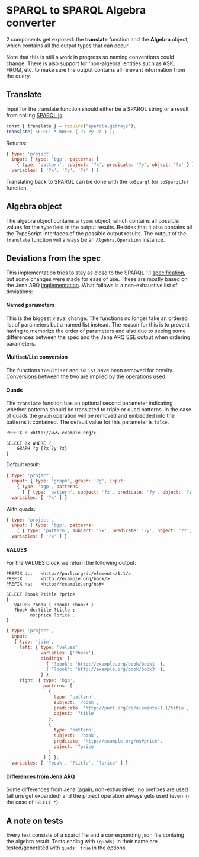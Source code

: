 # SPARQL to SPARQL Algebra converter

2 components get exposed: the **translate** function and the **Algebra** object,
which contains all the output types that can occur.

Note that this is still a work in progress so naming conventions could change.
There is also support for 'non-algebra' entities such as ASK, FROM, etc.
to make sure the output contains all relevant information from the query.

## Translate

Input for the translate function should either be a SPARQL string
or a result from calling [SPARQL.js](https://github.com/RubenVerborgh/SPARQL.js).

```javascript
const { translate } = require('sparqlalgebrajs');
translate('SELECT * WHERE { ?x ?y ?z }');
```
Returns:
```javascript
{ type: 'project',
  input: { type: 'bgp', patterns: [ 
    { type: 'pattern', subject: '?x', predicate: '?y', object: '?z' } ] },
  variables: [ '?x', '?y', '?z' ] }
```

Translating back to SPARQL can be done with the `toSparql` (or `toSparqlJs`) function.

## Algebra object
The algebra object contains a `types` object,
which contains all possible values for the `type` field in the output results.
Besides that it also contains all the TypeScript interfaces of the possible output results.
The output of the `translate` function will always be an `Algebra.Operation` instance.

## Deviations from the spec
This implementation tries to stay as close to the SPARQL 1.1
[specification](https://www.w3.org/TR/sparql11-query/#sparqlDefinition),
but some changes were made for ease of use.
These are mostly based on the Jena ARQ [implementation](https://jena.apache.org/documentation/query/).
What follows is a non-exhaustive list of deviations:

#### Named parameters
This is the biggest visual change.
The functions no longer take an ordered list of parameters but a named list instead.
The reason for this is to prevent having to memorize the order of parameters and also
due to seeing some differences between the spec and the Jena ARQ SSE output when ordering parameters.

#### Multiset/List conversion
The functions `toMultiset` and `toList` have been removed for brevity.
Conversions between the two are implied by the operations used.

#### Quads
The `translate` function has an optional second parameter
indicating whether patterns should be translated to triple or quad patterns.
In the case of quads the `graph` operation will be removed
and embedded into the patterns it contained.
The default value for this parameter is `false`.
```
PREFIX : <http://www.example.org/>

SELECT ?x WHERE {
    GRAPH ?g {?x ?y ?z}
}
```

Default result:
```javascript
{ type: 'project',
  input: { type: 'graph', graph: '?g', input:  
    { type: 'bgp', patterns: 
      [ { type: 'pattern', subject: '?x', predicate: '?y', object: '?z' } ] } },
  variables: [ '?x' ] }
```

With quads:
```javascript
{ type: 'project',
  input: { type: 'bgp', patterns: 
    [ { type: 'pattern', subject: '?x', predicate: '?y', object: '?z', graph: '?g' } ] },
  variables: [ '?x' ] }
```

#### VALUES
For the VALUES block we return the following output:
```
PREFIX dc:   <http://purl.org/dc/elements/1.1/> 
PREFIX :     <http://example.org/book/> 
PREFIX ns:   <http://example.org/ns#> 

SELECT ?book ?title ?price
{
   VALUES ?book { :book1 :book3 }
   ?book dc:title ?title ;
         ns:price ?price .
}
```
```javascript
{ type: 'project',
  input: 
   { type: 'join',
     left: { type: 'values', 
             variables: ['?book'],
             bindings: [
               { '?book': 'http://example.org/book/book1' },
               { '?book': 'http://example.org/book/book3' },
             ] },
     right: { type: 'bgp', 
              patterns: [
                {
                  type: 'pattern',
                  subject: '?book',
                  predicate: 'http://purl.org/dc/elements/1.1/title',
                  object: '?title'
                },
                {
                  type: 'pattern',
                  subject: '?book',
                  predicate: 'http://example.org/ns#price',
                  object: '?price'
                }
              ] } },
  variables: [ '?book', '?title', '?price' ] }
```

#### Differences from Jena ARQ
Some differences from Jena (again, non-exhaustive):
no prefixes are used (all uris get expanded)
and the project operation always gets used (even in the case of `SELECT *`).

## A note on tests
Every test consists of a sparql file and a corresponding json file containg the algebra result.
Tests ending with `(quads)` in their name are tested/generated with `quads: true` in the options.
